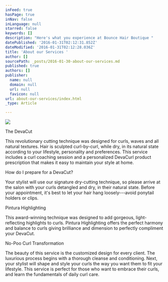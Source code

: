```yaml
---
inFeed: true
hasPage: true
inNav: false
inLanguage: null
starred: false
keywords: []
description: "Here's what you experience at Bounce Hair Boutique "
datePublished: '2016-01-31T02:12:31.852Z'
dateModified: '2016-01-31T02:12:28.036Z'
title: 'About our Services '
author: []
sourcePath: _posts/2016-01-30-about-our-services.md
published: true
authors: []
publisher:
  name: null
  domain: null
  url: null
  favicon: null
url: about-our-services/index.html
_type: Article

---
```

![](https://s3-us-west-2.amazonaws.com/the-grid-img/p/a9a72435a98d8c5c996a6f585127c8ed19eebd54.jpg)

The DevaCut 

This revolutionary cutting technique was designed for curls, waves and all natural textures. Hair is sculpted curl-by-curl, while dry, in its natural state according to your lifestyle, personality and preferences. This service includes a curl coaching session and a personalized DevaCurl product prescription that makes it easy to maintain your style at home.  

How do I prepare for a DevaCut? 

Your stylist will use our signature dry-cutting technique, so please arrive at the salon with your curls detangled and dry, in their natural state. Before your appointment, it's best to let your hair hang loosely---avoid ponytail holders or clips. 

Pintura Highlighting 

This award-winning technique was designed to add gorgeous, light-reflecting highlights to curls. Pintura Highlighting offers the perfect harmony and balance to curls giving brilliance and dimension to perfectly compliment your DevaCut. 

No-Poo Curl Transformation 

The beauty of this service is the customized design for every client. The luxurious process begins with a thorough cleanse and conditioning. Next, your stylist will shape and style your curls the way you want them to fit your lifestyle. This service is perfect for those who want to embrace their curls, and learn the fundamentals of daily curl care.